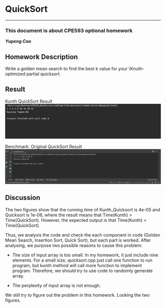 # QuickSort
***
### This document is about CPE593 optional homework
***Yupeng Cao***

## Homework Description
Write a golden mean search to find the best k value for your \Knuth-optimized partial quicksort.

## Result
Kunth QuickSort Result
![KnuthQuickSort](Result_Kunth.png)

Benchmark: Original QuickSort Result
![Benchmark](benchmark_quicksort.png)

## Discussion
The two figures show that the running time of Kunth_Quicksort is 4e-05 and Quicksort is 1e-06, where the result means that Time(Kunth) > Time(QuickSort). However, the expected output is that Time(Kunth) < Time(QuickSort). 

Thus, we analysis the code and check the each component in code (Golden Mean Search, Insertion Sort, Quick Sort), but each part is worked. After analysing, we purpose two possible reasons to cause this problem:

* The size of input array is too small. In my homework, it just include nine elements. For a small size, quicksort.cpp just call one function to run program, but kunth method will call more function to implement program. Therefore, we should try to use code to randomly generate array.

* The perplexity of input array is not enough. 

We still try to figure out the problem in this homework. Looking the two figures. 


  
